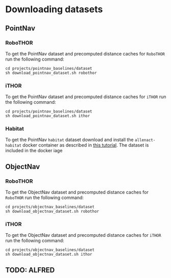 # Downloading datasets 

## PointNav
### RoboTHOR
To get the PointNav dataset and precomputed distance caches for `RoboTHOR` run the following command:
```shell script
cd projects/pointnav_baselines/dataset
sh download_pointnav_dataset.sh robothor
```
### iTHOR
To get the PointNav dataset and precomputed distance caches for `iTHOR` run the following command:
```shell script
cd projects/pointnav_baselines/dataset
sh download_pointnav_dataset.sh ithor
```
### Habitat
To get the PointNav `habitat` dataset download and install the `allenact-habitat` docker
container as described in [this tutorial](installation-framework.md). The dataset is
included in the docker iage

## ObjectNav
### RoboTHOR
To get the ObjectNav dataset and precomputed distance caches for `RoboTHOR` run the following command:
```shell script
cd projects/objectnav_baselines/dataset
sh download_objectnav_dataset.sh robothor
```
### iTHOR
To get the ObjectNav dataset and precomputed distance caches for `iTHOR` run the following command:
```shell script
cd projects/objectnav_baselines/dataset
sh download_objectnav_dataset.sh ithor
```

## TODO: ALFRED